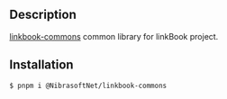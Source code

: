 ## Description

[linkbook-commons]() common library for linkBook project.

## Installation

```bash
$ pnpm i @NibrasoftNet/linkbook-commons
```

